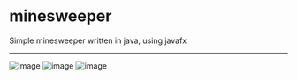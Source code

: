 # minesweeper
Simple minesweeper written in java, using javafx
***
![image](https://github.com/user-attachments/assets/ee414698-ddcc-4aca-8681-f4138ce00f61)
![image](https://github.com/user-attachments/assets/4a282831-f796-4972-b588-1957e41b8875)
![image](https://github.com/user-attachments/assets/5b67a024-094a-4361-a78e-88e227e9b6ef)
